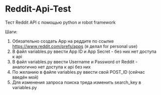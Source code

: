 # Reddit-Api-Test
Тест Reddit API с помощью python и robot framework

Шаги:
1. Обязательно создать App на реддите по ссылке https://www.reddit.com/prefs/apps (я делал for personal use)
2. В файл variables.py ввести App ID и App Secret - без них нет доступа к api
3. В файл variables.py ввести Username и Password от Reddit - аналогично нет доступа к api без них
4. По желанию в файле variables.py ввести свой POST_ID (сейчас введён мой)
5. Для изменения запроса поиска треда изменить search_key в variables.py
